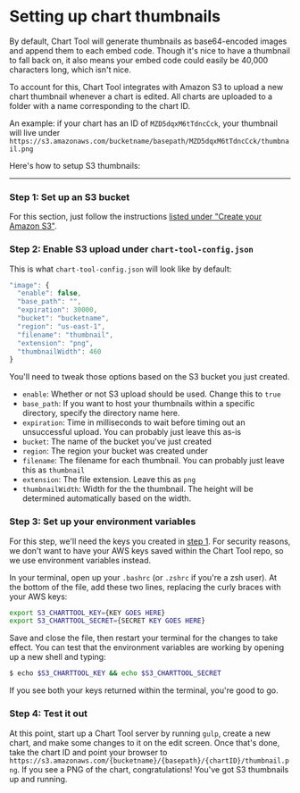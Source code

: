 # Setting up chart thumbnails

By default, Chart Tool will generate thumbnails as base64-encoded images and append them to each embed code. Though it's nice to have a thumbnail to fall back on, it also means your embed code could easily be 40,000 characters long, which isn't nice.

To account for this, Chart Tool integrates with Amazon S3 to upload a new chart thumbnail whenever a chart is edited. All charts are uploaded to a folder with a name corresponding to the chart ID.

An example: if your chart has an ID of `MZD5dqxM6tTdncCck`, your thumbnail will live under `https://s3.amazonaws.com/bucketname/basepath/MZD5dqxM6tTdncCck/thumbnail.png`

Here's how to setup S3 thumbnails:


----------


### **Step 1:** Set up an S3 bucket

For this section, just follow the instructions [listed under "Create your Amazon S3"](https://github.com/Lepozepo/S3#create-your-amazon-s3).


### Step 2: Enable S3 upload under `chart-tool-config.json`

This is what `chart-tool-config.json` will look like by default:

```javascript
"image": {
  "enable": false,
  "base_path": "",
  "expiration": 30000,
  "bucket": "bucketname",
  "region": "us-east-1",
  "filename": "thumbnail",
  "extension": "png",
  "thumbnailWidth": 460
}
```

You'll need to tweak those options based on the S3 bucket you just created.

* `enable`: Whether or not S3 upload should be used. Change this to `true`
* `base_path`: If you want to host your thumbnails within a specific directory, specify the directory name here.
* `expiration`: Time in milliseconds to wait before timing out an unsuccessful upload. You can probably just leave this as-is
* `bucket`: The name of the bucket you've just created
* `region`: The region your bucket was created under
* `filename`: The filename for each thumbnail. You can probably just leave this as `thumbnail`
* `extension`: The file extension. Leave this as `png`
* `thumbnailWidth`: Width for the the thumbnail. The height will be determined automatically based on the width.


### **Step 3:** Set up your environment variables

For this step, we'll need the keys you created in [step 1](#step-1-set-up-an-s3-bucket). For security reasons, we don't want to have your AWS keys saved within the Chart Tool repo, so we use environment variables instead.

In your terminal, open up your `.bashrc` (or `.zshrc` if you're a zsh user). At the bottom of the file, add these two lines, replacing the curly braces with your AWS keys:

```sh
export S3_CHARTTOOL_KEY={KEY GOES HERE}
export S3_CHARTTOOL_SECRET={SECRET KEY GOES HERE}
```

Save and close the file, then restart your terminal for the changes to take effect. You can test that the environment variables are working by opening up a new shell and typing:

```sh
$ echo $S3_CHARTTOOL_KEY && echo $S3_CHARTTOOL_SECRET
```

If you see both your keys returned within the terminal, you're good to go.


### **Step 4:** Test it out

At this point, start up a Chart Tool server by running `gulp`, create a new chart, and make some changes to it on the edit screen. Once that's done, take the chart ID and point your browser to `https://s3.amazonaws.com/{bucketname}/{basepath}/{chartID}/thumbnail.png`. If you see a PNG of the chart, congratulations! You've got S3 thumbnails up and running.
